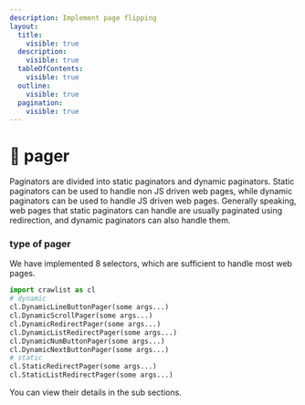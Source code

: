 ```yaml
---
description: Implement page flipping
layout:
  title:
    visible: true
  description:
    visible: true
  tableOfContents:
    visible: true
  outline:
    visible: true
  pagination:
    visible: true
---
```


# 👾 pager

Paginators are divided into static paginators and dynamic paginators. Static paginators can be used to handle non JS driven web pages, while dynamic paginators can be used to handle JS driven web pages. Generally speaking, web pages that static paginators can handle are usually paginated using redirection, and dynamic paginators can also handle them.

### type of pager

We have implemented 8 selectors, which are sufficient to handle most web pages.

```python
import crawlist as cl
# dynamic
cl.DynamicLineButtonPager(some args...)
cl.DynamicScrollPager(some args...)
cl.DynamicRedirectPager(some args...)
cl.DynamicListRedirectPager(some args...)
cl.DynamicNumButtonPager(some args...)
cl.DynamicNextButtonPager(some args...)
# static
cl.StaticRedirectPager(some args...)
cl.StaticListRedirectPager(some args...)
```

You can view their details in the sub sections.

